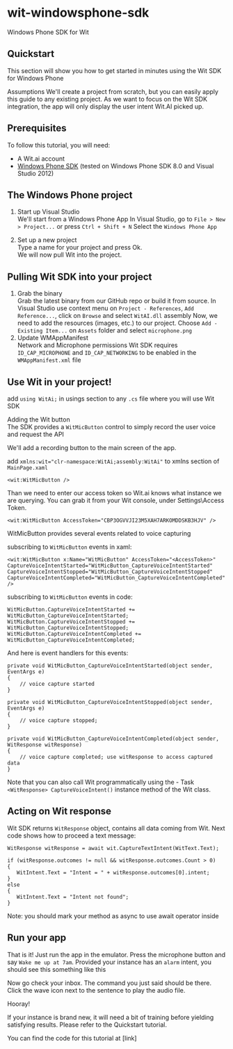 wit-windowsphone-sdk
====================

Windows Phone SDK for Wit


## Quickstart

This section will show you how to get started in minutes using the Wit SDK for Windows Phone

Assumptions
We'll create a project from scratch, but you can easily apply this guide to any existing project.
As we want to focus on the Wit SDK integration, the app will only display the user intent Wit.AI picked up.

## Prerequisites
To follow this tutorial, you will need:

- A Wit.ai account
- [Windows Phone SDK](https://dev.windows.com/en-us/develop/download-phone-sdk) (tested on Windows Phone SDK 8.0 and Visual Studio 2012)

## The Windows Phone project

1. Start up Visual Studio<br/>
We'll start from a Windows Phone App
In Visual Studio, go to `File > New > Project...` or press `Ctrl + Shift + N`
Select the `Windows Phone App`

2. Set up a new project<br/>
Type a name for your project and press Ok.<br/>
We will now pull Wit into the project.

## Pulling Wit SDK into your project

1. Grab the binary<br/>
Grab the latest binary from our GitHub repo or build it from source.
In Visual Studio use context menu on `Project - References`, `Add Reference...`, click on `Browse` and select `WitAI.dll` assembly
Now, we need to add the resources (images, etc.) to our project.
Choose `Add - Existing Item...` on `Assets` folder and select `microphone.png`
2. Update WMAppManifest<br/>
Network and Microphone permissions
Wit SDK requires `ID_CAP_MICROPHONE` and `ID_CAP_NETWORKING` to be enabled in the `WMAppManifest.xml` file

## Use Wit in your project!
add `using WitAi;` in usings section to any `.cs` file where you will use Wit SDK

Adding the Wit button<br/>
The SDK provides a `WitMicButton` control to simply record the user voice and request the API

We'll add a recording button to the main screen of the app.

add `xmlns:wit="clr-namespace:WitAi;assembly:WitAi"` to xmlns section of `MainPage.xaml`

```
<wit:WitMicButton />
```

Than we need to enter our access token so Wit.ai knows what instance we are querying.
You can grab it from your Wit console, under Settings\Access Token.

```
<wit:WitMicButton AccessToken="CBP3OGVVJI23M5XAH7ARKOMDDSKB3HJV" />
```

WitMicButton provides several events related to voice capturing

subscribing to `WitMicButton` events in xaml:
```
<wit:WitMicButton x:Name="WitMicButton" AccessToken="<AccessToken>" CaptureVoiceIntentStarted="WitMicButton_CaptureVoiceIntentStarted" CaptureVoiceIntentStopped="WitMicButton_CaptureVoiceIntentStopped" CaptureVoiceIntentCompleted="WitMicButton_CaptureVoiceIntentCompleted" />
```
subscribing to `WitMicButton` events in code:
```
WitMicButton.CaptureVoiceIntentStarted += WitMicButton_CaptureVoiceIntentStarted;
WitMicButton.CaptureVoiceIntentStopped += WitMicButton_CaptureVoiceIntentStopped;
WitMicButton.CaptureVoiceIntentCompleted += WitMicButton_CaptureVoiceIntentCompleted;
```
And here is event handlers for this events:

```
private void WitMicButton_CaptureVoiceIntentStarted(object sender, EventArgs e)
{
    // voice capture started
}

private void WitMicButton_CaptureVoiceIntentStopped(object sender, EventArgs e)
{
    // voice capture stopped;
}

private void WitMicButton_CaptureVoiceIntentCompleted(object sender, WitResponse witResponse)
{
    // voice capture completed; use witResponse to access captured data
}
```

Note that you can also call Wit programmatically using the - Task ```<WitResponse> CaptureVoiceIntent()``` instance method of the Wit class.

## Acting on Wit response

Wit SDK returns `WitResponse` object, contains all data coming from Wit. Next code shows how to proceed a text message:
```
WitResponse witResponse = await wit.CaptureTextIntent(WitText.Text);

if (witResponse.outcomes != null && witResponse.outcomes.Count > 0)
{
   WitIntent.Text = "Intent = " + witResponse.outcomes[0].intent;
}
else
{
   WitIntent.Text = "Intent not found";
}
```
Note: you should mark your method as async to use await operator inside

## Run your app
That is it! Just run the app in the emulator.
Press the microphone button and say `Wake me up at 7am`.
Provided your instance has an `alarm` intent, you should see this something like this

Now go check your inbox.
The command you just said should be there. Click the wave icon next to the sentence to play the audio file.

Hooray!

If your instance is brand new, it will need a bit of training before yielding satisfying results.
Please refer to the Quickstart tutorial.

You can find the code for this tutorial at [link]
